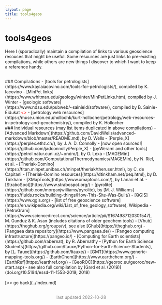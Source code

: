 ```yaml
---
layout: page
title: tools4geos
---
```



# tools4geos
Here I (sporadically) maintain a compilation of links to various geoscience resouces that might be useful. Some resources are just links to pre-existing compilations, while others are new things I discover to which I want to keep a reference handy.


<br>
### Compilations
- [tools for petrologists](https://www.kaylaiacovino.com/tools-for-petrologists/), compiled by K. Iacovino
- [MinPet links](https://www.whitman.edu/geology/winter/MinPetLinks.htm), compiled by J. Winter
- [geologic software](https://www.ndsu.edu/pubweb/~sainieid/software/), compiled by B. Sainie-Eidukat <span style="color:red"><<unmaintained>></span>
- [petrology web resources](https://muse.union.edu/hollochk/kurt-hollocher/petrology/web-resources-in-petrology-and-geochemistry/), compiled by K. Hollocher


<br>
### Individual resources (may list items duplicated in above compilations)
- [Advanced Markdown](https://github.com/DavidWells/advanced-markdown/blob/master/README.md), by D. Wells
- [Perple_X](https://perplex.ethz.ch/), by J. A. D. Connolly
  - [now open sourced!](https://github.com/jadconnolly/Perple_X)
- [pyWerami and other tools](https://petrol.natur.cuni.cz/~ondro/), by O. Lexa
- [MAGEMin](https://github.com/ComputationalThermodynamics/MAGEMin), by N. Riel, et al.
- [Theriak-Domino](https://titan.minpet.unibas.ch/minpet/theriak/theruser.html), by C. de Capitani
- [Theriak-Domino resources](https://dtinkham.net/peq.html), by D. Tinkham
- [XMapTools](https://www.xmaptools.com/), by Lanari et al.
- [StraboSpot](https://www.strabospot.org/)
- [pyrolite](https://github.com/morganjwilliams/pyrolite), by [M. J. Williams](https://fluids.rocks/building-things/How-This-Site-Was-Built/)
- [QGIS](https://www.qgis.org)
- [list of free geoscience software](https://en.wikipedia.org/wiki/List_of_free_geology_software), Wikipedia
- [PetroGram](https://www.sciencedirect.com/science/article/pii/S1674987120301547), M. Gunduz & K. Asan (includes citations of older geochem tools)
- [Vhub](https://theghub.org/groups/v), see also [Ghub](https://theghub.org)
- [Pangaea data repository](https://www.pangaea.de/)
- [Pangeo computing infrastructure](https://pangeo.io/)
- [Computing for Earth scientists](https://github.com/rabernat), by R. Abernathy
- [Python for Earth Science Students](https://github.com/ltauxe/Python-for-Earth-Science-Students), by [L. Tauxe](https://github.com/ltauxe/)
- [GMT](https://www.generic-mapping-tools.org/)
- [EarthChem](https://www.earthchem.org/)
- [EarthRef](https://earthref.org/)
- [GeoROC](https://georoc.eu/georoc/new-start.asp)
  - see also full compilation by [Gard et al. (2019)](doi.org/10.5194/essd-11-1553-2019, 2019)



<br>
<br>
[<< go back](../index.md)
<br>
<br>

<p align="center">
  <span style="color:gray">last updated 2022-10-28</span>
</p>
